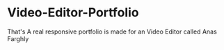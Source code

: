 # Video-Editor-Portfolio
That's A real responsive portfolio is made for an Video Editor called Anas Farghly
